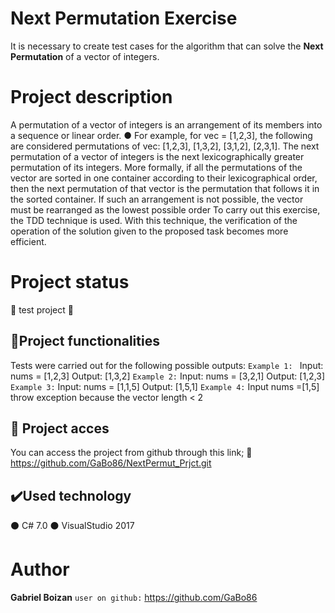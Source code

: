 ﻿# Next Permutation Exercise

It is necessary to create test cases for the algorithm that can solve the **Next Permutation** of a vector of integers.


# Project description

A permutation of a vector of integers is an arrangement of its members into a sequence or linear order.
   ● For example, for vec = [1,2,3], the following are considered permutations of vec: [1,2,3], [1,3,2], [3,1,2], [2,3,1].
 The next permutation of a vector of integers is the next lexicographically greater permutation of its integers. More formally, if all the permutations of the vector are sorted in one container according to their lexicographical order, then the next permutation of that vector is the permutation that follows it in the sorted container. If such an arrangement is not possible, the vector must be rearranged as the lowest possible order
To carry out this exercise, the TDD technique is used. With this technique, the verification of the operation of the solution given to the proposed task becomes more efficient.
#   Project status

:construction: test project :construction:

## :hammer:Project functionalities

Tests were carried out for the following possible outputs:
`Example 1: ` Input: nums = [1,2,3] Output: [1,3,2]
`Example 2:` Input: nums = [3,2,1] Output: [1,2,3]
`Example 3:` Input: nums = [1,1,5] Output: [1,5,1]
`Example 4:` Input nums =[1,5] throw exception because the vector length < 2

##  :file_folder: Project acces 

You can access the project from github through this link;
     :open_file_folder: https://github.com/GaBo86/NextPermut_Prjct.git
     

## :heavy_check_mark:Used technology 

:black_circle: C# 7.0
:black_circle: VisualStudio 2017

# Author

**Gabriel Boizan**
`user on github:` https://github.com/GaBo86

